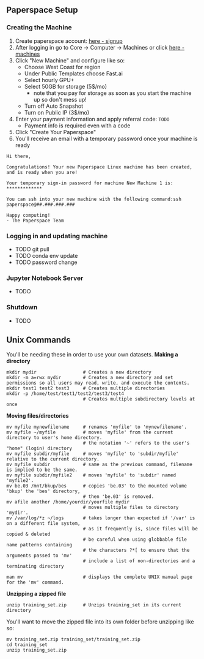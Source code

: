 ## Paperspace Setup
### Creating the Machine
1. Create paperspace account: [here - signup](https://www.paperspace.com/account/signup)
2. After logging in go to Core -> Computer -> Machines or click [here - machines](https://www.paperspace.com/console/machines)
3. Click "New Machine" and configure like so:
   * Choose West Coast for region
   * Under Public Templates choose Fast.ai
   * Select hourly GPU+
   * Select 50GB for storage (5$/mo)
      * note that you pay for storage as soon as you start the machine up so don't mess up!
   * Turn off Auto Snapshot
   * Turn on Public IP (3$/mo)
4. Enter your payment information and apply referral code: `TODO`
   * Payment info is required even with a code
5. Click "Create Your Paperspace"
6. You'll receive an email with a temporary password once your machine is ready
```
Hi there,

Congratulations! Your new Paperspace Linux machine has been created, and is ready when you are!

Your temporary sign-in password for machine New Machine 1 is: *************

You can ssh into your new machine with the following command:ssh paperspace@##.###.###.###

Happy computing!
- The Paperspace Team
```
### Logging in and updating machine
* TODO git pull
* TODO conda env update
* TODO password change

### Jupyter Notebook Server
* TODO

### Shutdown
* TODO

## Unix Commands
You'll be needing these in order to use your own datasets.
**Making a directory**
```
mkdir mydir                 # Creates a new directory
mkdir -m a=rwx mydir        # Creates a new directory and set permissions so all users may read, write, and execute the contents.
mkdir test1 test2 test3     # Creates multiple directories
mkdir -p /home/test/test1/test2/test3/test4
                            # Creates multiple subdirectory levels at once
```

**Moving files/directories**
```
mv myfile mynewfilename     # renames 'myfile' to 'mynewfilename'.
mv myfile ~/myfile          # moves 'myfile' from the current directory to user's home directory.
                            # the notation '~' refers to the user's "home" (login) directory
mv myfile subdir/myfile     # moves 'myfile' to 'subdir/myfile' relative to the current directory.
mv myfile subdir            # same as the previous command, filename is implied to be the same.
mv myfile subdir/myfile2    # moves 'myfile' to 'subdir' named  'myfile2'.
mv be.03 /mnt/bkup/bes      # copies 'be.03' to the mounted volume 'bkup' the 'bes' directory, 
                            # then 'be.03' is removed.
mv afile another /home/yourdir/yourfile mydir 
                            # moves multiple files to directory 'mydir'.
mv /var/log/*z ~/logs       # takes longer than expected if '/var' is on a different file system, 
                            # as it frequently is, since files will be copied & deleted
                            # be careful when using globbable file name patterns containing
                            # the characters ?*[ to ensure that the arguments passed to 'mv'
                            # include a list of non-directories and a terminating directory

man mv                      # displays the complete UNIX manual page for the 'mv' command.
```

**Unzipping a zipped file**
```
unzip training_set.zip      # Unzips training_set in its current directory
```
You'll want to move the zipped file into its own folder before unzipping like so:
```
mv training_set.zip training_set/training_set.zip
cd training_set
unzip training_set.zip
```
